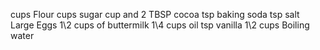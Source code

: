 cups Flour
cups sugar
cup and 2 TBSP cocoa
tsp baking soda
tsp salt
Large Eggs
1\2 cups of buttermilk
1\4 cups oil
tsp vanilla
1\2 cups Boiling water
